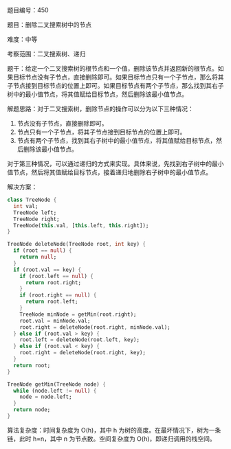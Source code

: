 题目编号：450

题目：删除二叉搜索树中的节点

难度：中等

考察范围：二叉搜索树、递归

题干：给定一个二叉搜索树的根节点和一个值，删除该节点并返回新的根节点。如果目标节点没有子节点，直接删除即可。如果目标节点只有一个子节点，那么将其子节点接到目标节点的位置上即可。如果目标节点有两个子节点，那么找到其右子树中的最小值节点，将其值赋给目标节点，然后删除该最小值节点。

解题思路：对于二叉搜索树，删除节点的操作可以分为以下三种情况：

1. 节点没有子节点，直接删除即可。
2. 节点只有一个子节点，将其子节点接到目标节点的位置上即可。
3. 节点有两个子节点，找到其右子树中的最小值节点，将其值赋给目标节点，然后删除该最小值节点。

对于第三种情况，可以通过递归的方式来实现。具体来说，先找到右子树中的最小值节点，然后将其值赋给目标节点，接着递归地删除右子树中的最小值节点。

解决方案：

```dart
class TreeNode {
  int val;
  TreeNode left;
  TreeNode right;
  TreeNode(this.val, [this.left, this.right]);
}

TreeNode deleteNode(TreeNode root, int key) {
  if (root == null) {
    return null;
  }
  if (root.val == key) {
    if (root.left == null) {
      return root.right;
    }
    if (root.right == null) {
      return root.left;
    }
    TreeNode minNode = getMin(root.right);
    root.val = minNode.val;
    root.right = deleteNode(root.right, minNode.val);
  } else if (root.val > key) {
    root.left = deleteNode(root.left, key);
  } else if (root.val < key) {
    root.right = deleteNode(root.right, key);
  }
  return root;
}

TreeNode getMin(TreeNode node) {
  while (node.left != null) {
    node = node.left;
  }
  return node;
}
```

算法复杂度：时间复杂度为 O(h)，其中 h 为树的高度。在最坏情况下，树为一条链，此时 h=n，其中 n 为节点数。空间复杂度为 O(h)，即递归调用的栈空间。
